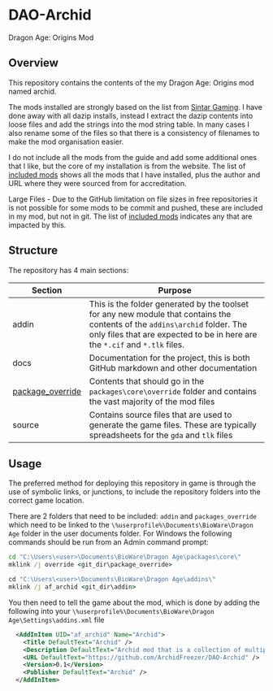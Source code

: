 # DAO-Archid
Dragon Age: Origins Mod

## Overview
This repository contains the contents of the my Dragon Age: Origins mod named archid.

The mods installed are strongly based on the list from [Sintar Gaming](https://www.sinitargaming.com/dao.html).
I have done away with all dazip installs, instead I extract the dazip contents into loose files and add the strings into the mod string table. In many cases I also rename some of the files so that there is a consistency of filenames to make the mod organisation easier.

I do not include all the mods from the guide and add some additional ones that I like, but the core of my installation is from the website. The list of [included mods](docs/included_mods.md) shows all the mods that I have installed, plus the author and URL where they were sourced from for accreditation.

Large Files - Due to the GitHub limitation on file sizes in free repositories it is not possible for some mods to be commit and pushed, these are included in my mod, but not in git. The list of [included mods](docs/included_mods.md) indicates any that are impacted by this.

## Structure
The repository has 4 main sections:

| Section | Purpose |
| --- | --- |
| addin | This is the folder generated by the toolset for any new module that contains the contents of the `addins\archid` folder. The only files that are expected to be in here are the `*.cif` and `*.tlk` files. |
| docs | Documentation for the project, this is both GitHub markdown and other documentation |
| [package_override](docs/package_override.md) | Contents that should go in the `packages\core\override` folder and contains the vast majority of the mod files |
| source | Contains source files that are used to generate the game files. These are typically spreadsheets for the `gda` and `tlk` files |

## Usage
The preferred method for deploying this repository in game is through the use of symbolic links, or junctions, to include the repository folders into the correct game location.

There are 2 folders that need to be included: `addin` and `packages_override` which need to be linked to the `\%userprofile%\Documents\BioWare\Dragon Age` folder in the user documents folder.
For Windows the following commands should be run from an Admin command prompt:

```bat
cd "C:\Users\<user>\Documents\BioWare\Dragon Age\packages\core\"
mklink /j override <git_dir\package_override>

cd "C:\Users\<user>\Documents\BioWare\Dragon Age\addins\"
mklink /j af_archid <git_dir\addin>
```

You then need to tell the game about the mod, which is done by adding the following into your `\%userprofile%\Documents\BioWare\Dragon Age\Settings\addins.xml` file

```xml
  <AddInItem UID="af_archid" Name="Archid">
    <Title DefaultText="Archid" />
    <Description DefaultText="Archid mod that is a collection of multiple other mods merged together, plus additional custom content." />
    <URL DefaultText="https://github.com/ArchidFreezer/DAO-Archid" />
    <Version>0.1</Version>
    <Publisher DefaultText="Archid" />
  </AddInItem>
```
